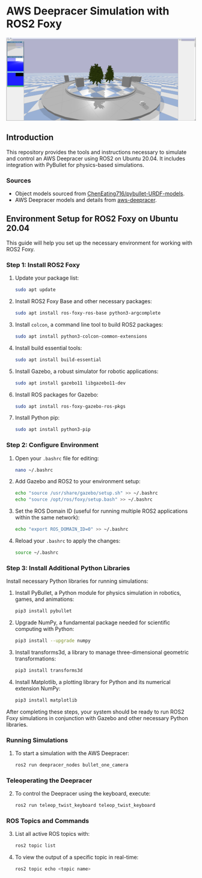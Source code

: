 # AWS Deepracer Simulation with ROS2 Foxy

![AWS Deepracer](images/Simulation.png)

## Introduction

This repository provides the tools and instructions necessary to simulate and control an AWS Deepracer using ROS2 on Ubuntu 20.04. It includes integration with PyBullet for physics-based simulations.

### Sources

- Object models sourced from [ChenEating716/pybullet-URDF-models](https://github.com/ChenEating716/pybullet-URDF-models).
- AWS Deepracer models and details from [aws-deepracer](https://github.com/aws-deepracer/aws-deepracer/tree/main).

## Environment Setup for ROS2 Foxy on Ubuntu 20.04

This guide will help you set up the necessary environment for working with ROS2 Foxy.

### Step 1: Install ROS2 Foxy

1. Update your package list:
    ```bash
    sudo apt update
    ```

2. Install ROS2 Foxy Base and other necessary packages:
    ```bash
    sudo apt install ros-foxy-ros-base python3-argcomplete
    ```

3. Install `colcon`, a command line tool to build ROS2 packages:
    ```bash
    sudo apt install python3-colcon-common-extensions
    ```

4. Install build essential tools:
    ```bash
    sudo apt install build-essential
    ```

5. Install Gazebo, a robust simulator for robotic applications:
    ```bash
    sudo apt install gazebo11 libgazebo11-dev
    ```

6. Install ROS packages for Gazebo:
    ```bash
    sudo apt install ros-foxy-gazebo-ros-pkgs
    ```

7. Install Python pip:
    ```bash
    sudo apt install python3-pip
    ```

### Step 2: Configure Environment

1. Open your `.bashrc` file for editing:
    ```bash
    nano ~/.bashrc
    ```

2. Add Gazebo and ROS2 to your environment setup:
    ```bash
    echo "source /usr/share/gazebo/setup.sh" >> ~/.bashrc
    echo "source /opt/ros/foxy/setup.bash" >> ~/.bashrc
    ```

3. Set the ROS Domain ID (useful for running multiple ROS2 applications within the same network):
    ```bash
    echo "export ROS_DOMAIN_ID=0" >> ~/.bashrc
    ```

4. Reload your `.bashrc` to apply the changes:
    ```bash
    source ~/.bashrc
    ```

### Step 3: Install Additional Python Libraries

Install necessary Python libraries for running simulations:

1. Install PyBullet, a Python module for physics simulation in robotics, games, and animations:
    ```bash
    pip3 install pybullet
    ```

2. Upgrade NumPy, a fundamental package needed for scientific computing with Python:
    ```bash
    pip3 install --upgrade numpy
    ```

3. Install transforms3d, a library to manage three-dimensional geometric transformations:
    ```bash
    pip3 install transforms3d
    ```

4. Install Matplotlib, a plotting library for Python and its numerical extension NumPy:
    ```bash
    pip3 install matplotlib
    ```

After completing these steps, your system should be ready to run ROS2 Foxy simulations in conjunction with Gazebo and other necessary Python libraries.

### Running Simulations
1. To start a simulation with the AWS Deepracer:
    ```bash
    ros2 run deepracer_nodes bullet_one_camera
    ```
### Teleoperating the Deepracer
2. To control the Deepracer using the keyboard, execute:
    ```bash
    ros2 run teleop_twist_keyboard teleop_twist_keyboard
    ```

### ROS Topics and Commands
3. List all active ROS topics with:
    ```bash
    ros2 topic list
    ```

4. To view the output of a specific topic in real-time:
    ```bash
    ros2 topic echo <topic name>
    ```